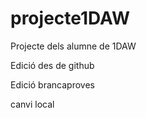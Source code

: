 # projecte1DAW

Projecte dels alumne de 1DAW

Edició des de github

Edició brancaproves

canvi local
